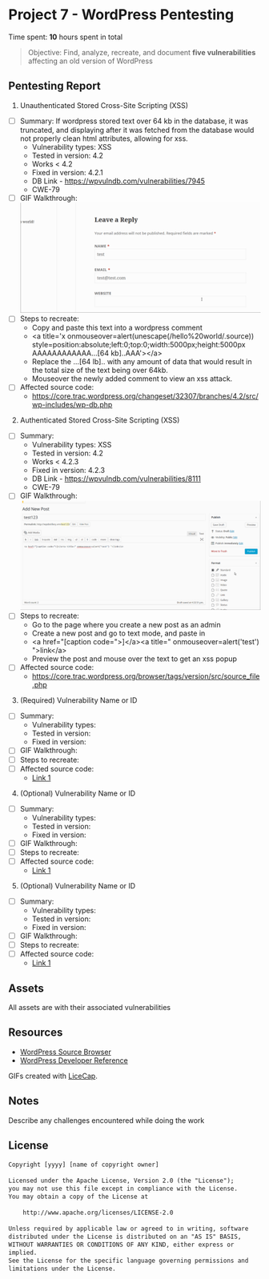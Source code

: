 # Project 7 - WordPress Pentesting

Time spent: **10** hours spent in total

> Objective: Find, analyze, recreate, and document **five vulnerabilities** affecting an old version of WordPress

## Pentesting Report

1. Unauthenticated Stored Cross-Site Scripting (XSS)
  - [ ] Summary: If wordpress stored text over 64 kb in the database, it was truncated, and displaying after it was fetched from the database would not properly clean html attributes, allowing for xss.
    - Vulnerability types: XSS
    - Tested in version: 4.2
    - Works < 4.2
    - Fixed in version: 4.2.1
    - DB Link - https://wpvulndb.com/vulnerabilities/7945
    - CWE-79
  - [ ] GIF Walkthrough: ![](https://github.com/ayushg97/codepath-week7/blob/master/1.gif)
  - [ ] Steps to recreate: 
    - Copy and paste this text into a wordpress comment 
    - &lt;a title='x onmouseover=alert(unescape(/hello%20world/.source)) style=position:absolute;left:0;top:0;width:5000px;height:5000px  AAAAAAAAAAAA...[64 kb]..AAA'&gt;&lt;/a&gt;
    - Replace the ...[64 lb].. with any amount of data that would result in the total size of the text being over 64kb.
    - Mouseover the newly added comment to view an xss attack.
  - [ ] Affected source code:
    - https://core.trac.wordpress.org/changeset/32307/branches/4.2/src/wp-includes/wp-db.php
2. Authenticated Stored Cross-Site Scripting (XSS)
  - [ ] Summary: 
    - Vulnerability types: XSS
    - Tested in version: 4.2
    - Works < 4.2.3
    - Fixed in version: 4.2.3
    - DB Link - https://wpvulndb.com/vulnerabilities/8111
    - CWE-79
  - [ ] GIF Walkthrough: ![](https://github.com/ayushg97/codepath-week7/blob/master/2.gif)
  - [ ] Steps to recreate: 
    - Go to the page where you create a new post as an admin
    - Create a new post and go to text mode, and paste in
    - &lt;a href="[caption code=">]&lt;/a>&lt;a title=" onmouseover=alert('test')  ">link&lt;/a>
    - Preview the post and mouse over the text to get an xss popup
  - [ ] Affected source code:
    - https://core.trac.wordpress.org/browser/tags/version/src/source_file.php
3. (Required) Vulnerability Name or ID
  - [ ] Summary: 
    - Vulnerability types:
    - Tested in version:
    - Fixed in version: 
  - [ ] GIF Walkthrough: 
  - [ ] Steps to recreate: 
  - [ ] Affected source code:
    - [Link 1](https://core.trac.wordpress.org/browser/tags/version/src/source_file.php)
4. (Optional) Vulnerability Name or ID
  - [ ] Summary: 
    - Vulnerability types:
    - Tested in version:
    - Fixed in version: 
  - [ ] GIF Walkthrough: 
  - [ ] Steps to recreate: 
  - [ ] Affected source code:
    - [Link 1](https://core.trac.wordpress.org/browser/tags/version/src/source_file.php)
5. (Optional) Vulnerability Name or ID
  - [ ] Summary: 
    - Vulnerability types:
    - Tested in version:
    - Fixed in version: 
  - [ ] GIF Walkthrough: 
  - [ ] Steps to recreate: 
  - [ ] Affected source code:
    - [Link 1](https://core.trac.wordpress.org/browser/tags/version/src/source_file.php) 

## Assets

All assets are with their associated vulnerabilities

## Resources

- [WordPress Source Browser](https://core.trac.wordpress.org/browser/)
- [WordPress Developer Reference](https://developer.wordpress.org/reference/)

GIFs created with [LiceCap](http://www.cockos.com/licecap/).

## Notes

Describe any challenges encountered while doing the work

## License

    Copyright [yyyy] [name of copyright owner]

    Licensed under the Apache License, Version 2.0 (the "License");
    you may not use this file except in compliance with the License.
    You may obtain a copy of the License at

        http://www.apache.org/licenses/LICENSE-2.0

    Unless required by applicable law or agreed to in writing, software
    distributed under the License is distributed on an "AS IS" BASIS,
    WITHOUT WARRANTIES OR CONDITIONS OF ANY KIND, either express or implied.
    See the License for the specific language governing permissions and
    limitations under the License.
